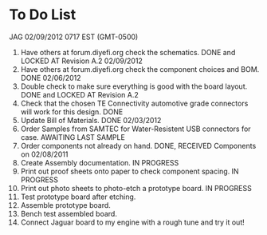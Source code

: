 # To Do List

JAG 02/09/2012 0717 EST (GMT-0500)

1.  Have others at forum.diyefi.org check the schematics.  DONE and LOCKED AT Revision A.2 02/09/2012
2.  Have others at forum.diyefi.org check the component choices and BOM.  DONE 02/06/2012
3.  Double check to make sure everything is good with the board layout.  DONE and LOCKED AT Revision A.2
4.  Check that the chosen TE Connectivity automotive grade connectors will work for this design. DONE
5.  Update Bill of Materials.  DONE 02/03/2012
6.  Order Samples from SAMTEC for Water-Resistent USB connectors for case. AWAITING LAST SAMPLE
7.  Order components not already on hand.  DONE, RECEIVED Components on 02/08/2011
8.  Create Assembly documentation.  IN PROGRESS
9.  Print out proof sheets onto paper to check component spacing.  IN PROGRESS 
10. Print out photo sheets to photo-etch a prototype board.  IN PROGRESS
11. Test prototype board after etching.
12. Assemble prototype board.
13. Bench test assembled board.
14. Connect Jaguar board to my engine with a rough tune and try it out!

